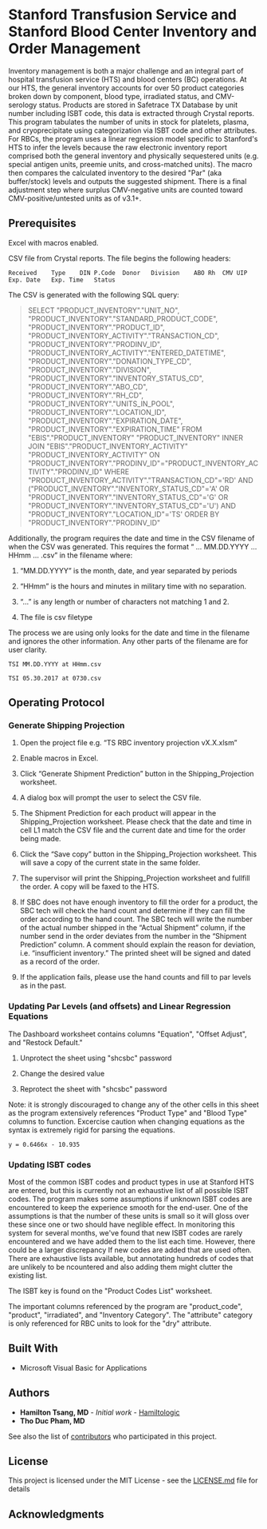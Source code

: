 # Stanford Transfusion Service and Stanford Blood Center Inventory and Order Management

Inventory management is both a major challenge and an integral part of hospital transfusion service (HTS) and blood centers (BC) operations. At our HTS, the general inventory accounts for over 50 product categories broken down by component, blood type, irradiated status, and CMV-serology status. Products are stored in Safetrace TX Database by unit number including ISBT code, this data is extracted through Crystal reports. This program tabulates the number of units in stock for platelets, plasma, and cryoprecipitate using categorization via ISBT code and other attributes. For RBCs, the program uses a linear regression model specific to Stanford's HTS to infer the levels because the raw electronic inventory report comprised both the general inventory and physically sequestered units (e.g. special antigen units, preemie units, and cross-matched units). The macro then compares the calculated inventory to the desired "Par" (aka buffer/stock) levels and outputs the suggested shipment. There is a final adjustment step where surplus CMV-negative units are counted toward CMV-positive/untested units as of v3.1+.

## Prerequisites

Excel with macros enabled.

CSV file from Crystal reports. The file begins the following headers:

```
Received	Type	DIN	P.Code	Donor	Division	ABO	Rh	CMV	UIP	Exp. Date	Exp. Time	Status
```

The CSV is generated with the following SQL query:


> SELECT "PRODUCT_INVENTORY"."UNIT_NO", "PRODUCT_INVENTORY"."STANDARD_PRODUCT_CODE", "PRODUCT_INVENTORY"."PRODUCT_ID", "PRODUCT_INVENTORY_ACTIVITY"."TRANSACTION_CD", "PRODUCT_INVENTORY"."PRODINV_ID", "PRODUCT_INVENTORY_ACTIVITY"."ENTERED_DATETIME", "PRODUCT_INVENTORY"."DONATION_TYPE_CD", "PRODUCT_INVENTORY"."DIVISION", "PRODUCT_INVENTORY"."INVENTORY_STATUS_CD", "PRODUCT_INVENTORY"."ABO_CD", "PRODUCT_INVENTORY"."RH_CD", "PRODUCT_INVENTORY"."UNITS_IN_POOL", "PRODUCT_INVENTORY"."LOCATION_ID", "PRODUCT_INVENTORY"."EXPIRATION_DATE", "PRODUCT_INVENTORY"."EXPIRATION_TIME"
> FROM   "EBIS"."PRODUCT_INVENTORY" "PRODUCT_INVENTORY" INNER JOIN "EBIS"."PRODUCT_INVENTORY_ACTIVITY" "PRODUCT_INVENTORY_ACTIVITY" ON "PRODUCT_INVENTORY"."PRODINV_ID"="PRODUCT_INVENTORY_ACTIVITY"."PRODINV_ID"
> WHERE  "PRODUCT_INVENTORY_ACTIVITY"."TRANSACTION_CD"='RD' AND ("PRODUCT_INVENTORY"."INVENTORY_STATUS_CD"='A' OR "PRODUCT_INVENTORY"."INVENTORY_STATUS_CD"='G' OR "PRODUCT_INVENTORY"."INVENTORY_STATUS_CD"='U') AND "PRODUCT_INVENTORY"."LOCATION_ID"='TS'
> ORDER BY "PRODUCT_INVENTORY"."PRODINV_ID"


Additionally, the program requires the date and time in the CSV filename of when the CSV was generated. This requires the format “ … MM.DD.YYYY … HHmm … .csv” in the filename where: 

1.	“MM.DD.YYYY” is the month, date, and year separated by periods 

2.	“HHmm” is the hours and minutes in military time with no separation.

3.	“…” is any length or number of characters not matching 1 and 2.

4.	The file is csv filetype

The process we are using only looks for the date and time in the filename and ignores the other information. Any other parts of the filename are for user clarity.

```
TSI MM.DD.YYYY at HHmm.csv
```

```
TSI 05.30.2017 at 0730.csv
```

## Operating Protocol

### Generate Shipping Projection

1. Open the project file e.g. “TS RBC inventory projection vX.X.xlsm”

2. Enable macros in Excel.

3. Click “Generate Shipment Prediction” button in the Shipping_Projection worksheet.

4. A dialog box will prompt the user to select the CSV file.

5. The Shipment Prediction for each product will appear in the Shipping_Projection worksheet. Please check that the date and time in cell L1 match the CSV file and the current date and time for the order being made.

6. Click the “Save copy” button in the Shipping_Projection worksheet. This will save a copy of the current state in the same folder.

7. The supervisor will print the Shipping_Projection worksheet and fullfill the order. A copy will be faxed to the HTS.

8. If SBC does not have enough inventory to fill the order for a product, the SBC tech will check the hand count and determine if they can fill the order according to the hand count. The SBC tech will write the number of the actual number shipped in the “Actual Shipment” column, if the number send in the order deviates from the number in the “Shipment Prediction” column. A comment should explain the reason for deviation, i.e. “insufficient inventory.” The printed sheet will be signed and dated as a record of the order.

9. If the application fails, please use the hand counts and fill to par levels as in the past. 

### Updating Par Levels (and offsets) and Linear Regression Equations

The Dashboard worksheet contains columns "Equation", "Offset Adjust", and "Restock Default."

1. Unprotect the sheet using "shcsbc" password

2. Change the desired value

3. Reprotect the sheet with "shcsbc" password

Note: it is strongly discouraged to change any of the other cells in this sheet as the program extensively references "Product Type" and "Blood Type" columns to function. Excercise caution when changing equations as the syntax is extremely rigid for parsing the equations.

```
y = 0.6466x - 10.935
```

### Updating ISBT codes

Most of the common ISBT codes and product types in use at Stanford HTS are entered, but this is currently not an exhaustive list of all possible ISBT codes. The program makes some assumptions if unknown ISBT codes are encountered to keep the experience smooth for the end-user. One of the assumptions is that the number of these units is small so it will gloss over these since one or two should have neglible effect. In monitoring this system for several months, we've found that new ISBT codes are rarely encountered and we have added them to the list each time. However, there could be a larger discrepancy If new codes are added that are used often. There are exhaustive lists available, but annotating hundreds of codes that are unlikely to be ncountered and also adding them might clutter the existing list.

The ISBT key is found on the "Product Codes List" worksheet.

The important columns referenced by the program are "product_code",	"product", "irradiated", and "Inventory Category". The "attribute" category is only referenced for RBC units to look for the "dry" attribute.

## Built With

* Microsoft Visual Basic for Applications 

## Authors

* **Hamilton Tsang, MD** - *Initial work* - [Hamiltologic](https://github.com/Hamiltologic)
* **Tho Duc Pham, MD**

See also the list of [contributors](https://github.com/placeholderplaceholder) who participated in this project.

## License

This project is licensed under the MIT License - see the [LICENSE.md](LICENSE.md) file for details

## Acknowledgments



